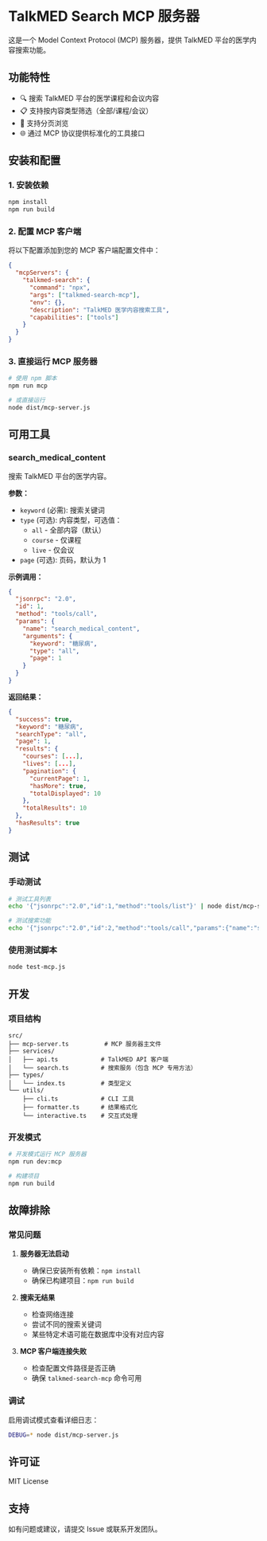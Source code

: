 # TalkMED Search MCP 服务器

这是一个 Model Context Protocol (MCP) 服务器，提供 TalkMED 平台的医学内容搜索功能。

## 功能特性

- 🔍 搜索 TalkMED 平台的医学课程和会议内容
- 📋 支持按内容类型筛选（全部/课程/会议）
- 📄 支持分页浏览
- 🌐 通过 MCP 协议提供标准化的工具接口

## 安装和配置

### 1. 安装依赖

```bash
npm install
npm run build
```

### 2. 配置 MCP 客户端

将以下配置添加到您的 MCP 客户端配置文件中：

```json
{
  "mcpServers": {
    "talkmed-search": {
      "command": "npx",
      "args": ["talkmed-search-mcp"],
      "env": {},
      "description": "TalkMED 医学内容搜索工具",
      "capabilities": ["tools"]
    }
  }
}
```

### 3. 直接运行 MCP 服务器

```bash
# 使用 npm 脚本
npm run mcp

# 或直接运行
node dist/mcp-server.js
```

## 可用工具

### search_medical_content

搜索 TalkMED 平台的医学内容。

**参数：**
- `keyword` (必需): 搜索关键词
- `type` (可选): 内容类型，可选值：
  - `all` - 全部内容（默认）
  - `course` - 仅课程
  - `live` - 仅会议
- `page` (可选): 页码，默认为 1

**示例调用：**

```json
{
  "jsonrpc": "2.0",
  "id": 1,
  "method": "tools/call",
  "params": {
    "name": "search_medical_content",
    "arguments": {
      "keyword": "糖尿病",
      "type": "all",
      "page": 1
    }
  }
}
```

**返回结果：**

```json
{
  "success": true,
  "keyword": "糖尿病",
  "searchType": "all",
  "page": 1,
  "results": {
    "courses": [...],
    "lives": [...],
    "pagination": {
      "currentPage": 1,
      "hasMore": true,
      "totalDisplayed": 10
    },
    "totalResults": 10
  },
  "hasResults": true
}
```

## 测试

### 手动测试

```bash
# 测试工具列表
echo '{"jsonrpc":"2.0","id":1,"method":"tools/list"}' | node dist/mcp-server.js

# 测试搜索功能
echo '{"jsonrpc":"2.0","id":2,"method":"tools/call","params":{"name":"search_medical_content","arguments":{"keyword":"糖尿病","type":"all","page":1}}}' | node dist/mcp-server.js
```

### 使用测试脚本

```bash
node test-mcp.js
```

## 开发

### 项目结构

```
src/
├── mcp-server.ts          # MCP 服务器主文件
├── services/
│   ├── api.ts            # TalkMED API 客户端
│   └── search.ts         # 搜索服务（包含 MCP 专用方法）
├── types/
│   └── index.ts          # 类型定义
└── utils/
    ├── cli.ts            # CLI 工具
    ├── formatter.ts      # 结果格式化
    └── interactive.ts    # 交互式处理
```

### 开发模式

```bash
# 开发模式运行 MCP 服务器
npm run dev:mcp

# 构建项目
npm run build
```

## 故障排除

### 常见问题

1. **服务器无法启动**
   - 确保已安装所有依赖：`npm install`
   - 确保已构建项目：`npm run build`

2. **搜索无结果**
   - 检查网络连接
   - 尝试不同的搜索关键词
   - 某些特定术语可能在数据库中没有对应内容

3. **MCP 客户端连接失败**
   - 检查配置文件路径是否正确
   - 确保 `talkmed-search-mcp` 命令可用

### 调试

启用调试模式查看详细日志：

```bash
DEBUG=* node dist/mcp-server.js
```

## 许可证

MIT License

## 支持

如有问题或建议，请提交 Issue 或联系开发团队。